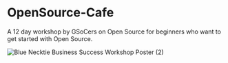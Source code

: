# OpenSource-Cafe
A 12 day workshop by GSoCers on Open Source for beginners who want to get started with Open Source.

![Blue Necktie Business Success Workshop Poster (2)](resources/images/Open-Source-Cafe-Poster.png)

